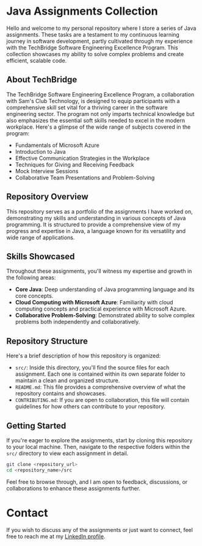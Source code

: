 # Java Assignments Collection

Hello and welcome to my personal repository where I store a series of Java assignments. These tasks are a testament to my continuous learning journey in software development, partly cultivated through my experience with the TechBridge Software Engineering Excellence Program. This collection showcases my ability to solve complex problems and create efficient, scalable code.

## About TechBridge
The TechBridge Software Engineering Excellence Program, a collaboration with Sam's Club Technology, is designed to equip participants with a comprehensive skill set vital for a thriving career in the software engineering sector. The program not only imparts technical knowledge but also emphasizes the essential soft skills needed to excel in the modern workplace. Here's a glimpse of the wide range of subjects covered in the program:

- Fundamentals of Microsoft Azure
- Introduction to Java
- Effective Communication Strategies in the Workplace
- Techniques for Giving and Receiving Feedback
- Mock Interview Sessions
- Collaborative Team Presentations and Problem-Solving

## Repository Overview

This repository serves as a portfolio of the assignments I have worked on, demonstrating my skills and understanding in various concepts of Java programming. It is structured to provide a comprehensive view of my progress and expertise in Java, a language known for its versatility and wide range of applications.

## Skills Showcased

Throughout these assignments, you'll witness my expertise and growth in the following areas:

- **Core Java**: Deep understanding of Java programming language and its core concepts.
- **Cloud Computing with Microsoft Azure**: Familiarity with cloud computing concepts and practical experience with Microsoft Azure.
- **Collaborative Problem-Solving**: Demonstrated ability to solve complex problems both independently and collaboratively.

## Repository Structure

Here's a brief description of how this repository is organized:

- `src/`: Inside this directory, you'll find the source files for each assignment. Each one is contained within its own separate folder to maintain a clean and organized structure.
- `README.md`: This file provides a comprehensive overview of what the repository contains and showcases.
- `CONTRIBUTING.md`: If you are open to collaboration, this file will contain guidelines for how others can contribute to your repository.

## Getting Started

If you're eager to explore the assignments, start by cloning this repository to your local machine. Then, navigate to the respective folders within the `src/` directory to view each assignment in detail.

```sh
git clone <repository_url>
cd <repository_name>/src
```

Feel free to browse through, and I am open to feedback, discussions, or collaborations to enhance these assignments further.

# Contact
If you wish to discuss any of the assignments or just want to connect, feel free to reach me at my [LinkedIn profile](https://www.linkedin.com/in/gaetanobarreca/).
